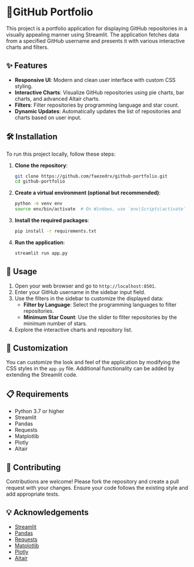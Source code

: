 # 🎨GitHub Portfolio

This project is a portfolio application for displaying GitHub repositories in a visually appealing manner using Streamlit. The application fetches data from a specified GitHub username and presents it with various interactive charts and filters.

## ✨ Features

- **Responsive UI**: Modern and clean user interface with custom CSS styling.
- **Interactive Charts**: Visualize GitHub repositories using pie charts, bar charts, and advanced Altair charts.
- **Filters**: Filter repositories by programming language and star count.
- **Dynamic Updates**: Automatically updates the list of repositories and charts based on user input.

## 🛠️ Installation

To run this project locally, follow these steps:

1. **Clone the repository**:
    ```bash
    git clone https://github.com/faezedrx/github-portfolio.git
    cd github-portfolio
    ```

2. **Create a virtual environment (optional but recommended)**:
    ```bash
    python -m venv env
    source env/bin/activate  # On Windows, use `env\Scripts\activate`
    ```

3. **Install the required packages**:
    ```bash
    pip install -r requirements.txt
    ```

4. **Run the application**:
    ```bash
    streamlit run app.py
    ```

## 🚀 Usage

1. Open your web browser and go to `http://localhost:8501`.
2. Enter your GitHub username in the sidebar input field.
3. Use the filters in the sidebar to customize the displayed data:
    - **Filter by Language**: Select the programming languages to filter repositories.
    - **Minimum Star Count**: Use the slider to filter repositories by the minimum number of stars.
4. Explore the interactive charts and repository list.

## 🎨 Customization

You can customize the look and feel of the application by modifying the CSS styles in the `app.py` file. Additional functionality can be added by extending the Streamlit code.

## 📋 Requirements

- Python 3.7 or higher
- Streamlit
- Pandas
- Requests
- Matplotlib
- Plotly
- Altair

## 🤝 Contributing

Contributions are welcome! Please fork the repository and create a pull request with your changes. Ensure your code follows the existing style and add appropriate tests.


## 💡 Acknowledgements

- [Streamlit](https://streamlit.io/)
- [Pandas](https://pandas.pydata.org/)
- [Requests](https://docs.python-requests.org/en/latest/)
- [Matplotlib](https://matplotlib.org/)
- [Plotly](https://plotly.com/python/)
- [Altair](https://altair-viz.github.io/)

